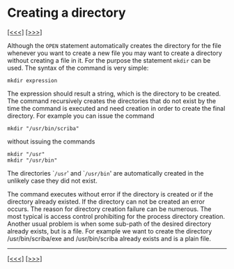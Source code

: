 # Creating a directory

[\[\<\<\<\]](ug_12.11.md) [\[\>\>\>\]](ug_12.13.md)

Although the `OPEN` statement automatically creates the directory for
the file whenever you want to create a new file you may want to create a
directory without creating a file in it. For the purpose the statement
`mkdir` can be used. The syntax of the command is very simple:

    mkdir expression

The expression should result a string, which is the directory to be
created. The command recursively creates the directories that do not
exist by the time the command is executed and need creation in order to
create the final directory. For example you can issue the command

    mkdir "/usr/bin/scriba"

without issuing the commands

    mkdir "/usr"
    mkdir "/usr/bin"

The directories \``/usr`' and \``/usr/bin`' are automatically created in
the unlikely case they did not exist.

The command executes without error if the directory is created or if the
directory already existed. If the directory can not be created an error
occurs. The reason for directory creation failure can be numerous. The
most typical is access control prohibiting for the process directory
creation. Another usual problem is when some sub-path of the desired
directory already exists, but is a file. For example we want to create
the directory /usr/bin/scriba/exe and /usr/bin/scriba already exists and
is a plain file.

-----

[\[\<\<\<\]](ug_12.11.md) [\[\>\>\>\]](ug_12.13.md)
